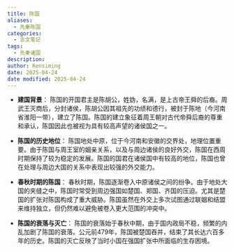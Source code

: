 ```yaml
---
title: 陈国
aliases:
  - 先秦陈国
categories:
  - 古文笔记
tags:
  - 先秦诸国
description: 
author: Rensiming
date: 2025-04-24
date modified: 2025-04-24
---
```


- **建国背景**： 陈国的开国君主是陈胡公，姓妫，名满，是上古帝王舜的后裔。周武王灭商后，分封诸侯，陈胡公因其祖先的功绩和德行，被封于陈地（今河南省淮阳一带），建立了陈国。陈国的建立象征着周王朝对古代帝舜后裔的尊重和承认，陈国因此也被视为具有较高声望的诸侯国之一。
    
- **陈国的历史地位**： 陈国地处中原，位于今河南和安徽的交界处，地理位置重要。由于陈国与周王室的姻亲关系，以及与周边诸侯的良好外交，陈国在西周时期保持了较为稳定的发展。陈国的国君在诸侯国中有较高的地位，陈国也曾在处理与周边大国的关系中表现出较强的外交能力。
    
- **春秋时期的陈国**： 春秋时期，陈国逐渐卷入中原诸侯之间的纷争。由于地处大国的夹缝之中，陈国时常受到周边强国如楚国、郑国、齐国的压迫。尤其是楚国的扩张对陈国构成了重大威胁。陈国虽然在外交上多次试图通过联姻和结盟来维持独立，但仍然难以避免被卷入更大范围的冲突中。
    
- **陈国的衰落与灭亡**： 陈国的衰落始于春秋中期，由于国内政局不稳，频繁的内乱加剧了陈国的衰落。公元前479年，陈国被楚国吞并，结束了其长达六百多年的历史。陈国的灭亡反映了当时小国在强国扩张中所面临的生存困境。
